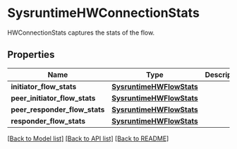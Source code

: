 # SysruntimeHWConnectionStats

HWConnectionStats captures the stats of the flow.
## Properties
Name | Type | Description | Notes
------------ | ------------- | ------------- | -------------
**initiator_flow_stats** | [**SysruntimeHWFlowStats**](SysruntimeHWFlowStats.md) |  | [optional] 
**peer_initiator_flow_stats** | [**SysruntimeHWFlowStats**](SysruntimeHWFlowStats.md) |  | [optional] 
**peer_responder_flow_stats** | [**SysruntimeHWFlowStats**](SysruntimeHWFlowStats.md) |  | [optional] 
**responder_flow_stats** | [**SysruntimeHWFlowStats**](SysruntimeHWFlowStats.md) |  | [optional] 

[[Back to Model list]](../README.md#documentation-for-models) [[Back to API list]](../README.md#documentation-for-api-endpoints) [[Back to README]](../README.md)


